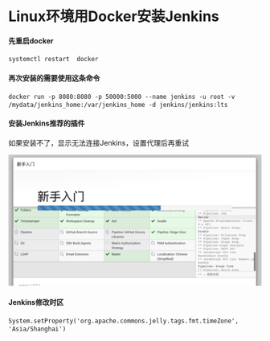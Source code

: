# Linux环境用Docker安装Jenkins

#### 先重启docker

```
systemctl restart  docker
```

#### 再次安装的需要使用这条命令

```
docker run -p 8080:8080 -p 50000:5000 --name jenkins -u root -v /mydata/jenkins_home:/var/jenkins_home -d jenkins/jenkins:lts
```

#### 安装Jenkins推荐的插件

如果安装不了，显示无法连接Jenkins，设置代理后再重试

![](/assets/运维基础-linux教程-安装Jenkins-1.png)

#### Jenkins修改时区
```
System.setProperty('org.apache.commons.jelly.tags.fmt.timeZone', 'Asia/Shanghai')
```


